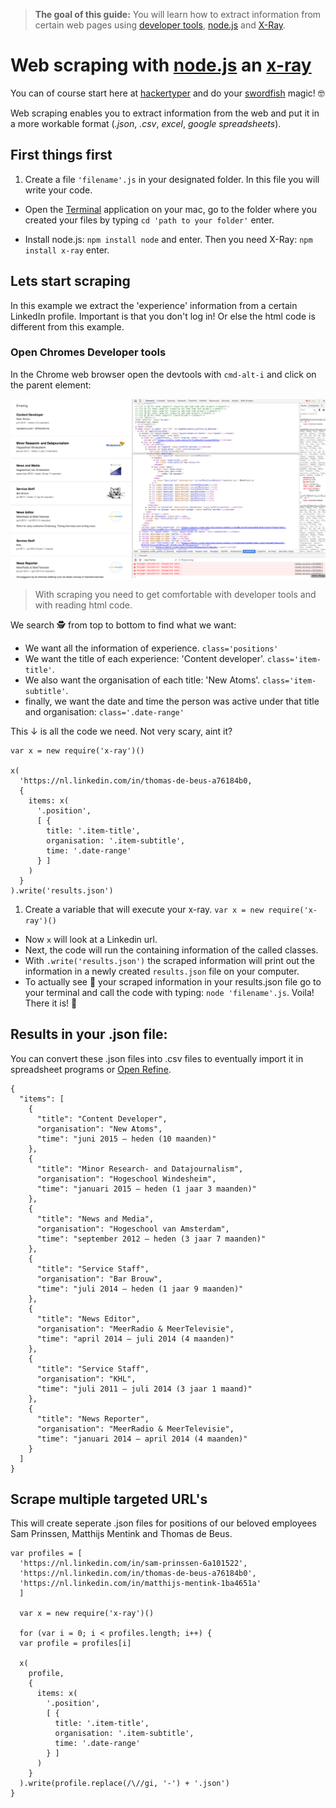 > **The goal of this guide:** You will learn how to extract information from certain web pages using [developer tools](guides/fixing-errors/readme.md), [node.js](http://blog.modulus.io/absolute-beginners-guide-to-nodejs) and [X-Ray](https://www.npmjs.com/package/x-ray).

# Web scraping with [node.js](http://blog.modulus.io/absolute-beginners-guide-to-nodejs) an [x-ray](https://www.npmjs.com/package/x-ray)

You can of course start here at [hackertyper](http://hackertyper.com/) and do your [swordfish](http://www.imdb.com/title/tt0244244/?ref_=nv_sr_1) magic! 🤓

Web scraping enables you to extract information from the web and put it in a more workable format (*.json*, *.csv*, *excel*, *google spreadsheets*).     

## First things first

1. Create a file ```'filename'.js``` in your designated folder. In this file you will write your code.

* Open the [Terminal](http://www.macworld.co.uk/feature/mac-software/get-more-out-of-os-x-terminal-3608274/) application on your mac, go to the folder where you created your files by typing ```cd 'path to your folder'``` enter.

* Install node.js: ```npm install node``` and enter. Then you need X-Ray: ```npm install x-ray``` enter.

## Lets start scraping

In this example we extract the 'experience' information from a certain LinkedIn profile. Important is that you don't log in! Or else the html code is different from this example.

### Open Chromes Developer tools

In the Chrome web browser open the devtools with ```cmd-alt-i``` and click on the parent element:

<img src="../images/devtools-web-scraping.png" width="800">

> With scraping you need to get comfortable with developer tools and with reading html code.

We search 🕵 from top to bottom to find what we want:

* We want all the information of experience. ```class='positions'```
* We want the title of each experience: 'Content developer'. ```class='item-title'```.
* We also want the organisation of each title: 'New Atoms'. ```class='item-subtitle'```.
* finally, we want the date and time the person was active under that title and organisation: ```class='.date-range'```

This ↓ is all the code we need. Not very scary, aint it?

    var x = new require('x-ray')()

    x(
      'https://nl.linkedin.com/in/thomas-de-beus-a76184b0,
      {
        items: x(
          '.position',
          [ {
            title: '.item-title',
            organisation: '.item-subtitle',        
            time: '.date-range'
          } ]
        )
      }
    ).write('results.json')

1. Create a variable that will execute your x-ray. ```var x = new require('x-ray')()```
* Now ```x``` will look at a Linkedin url.
* Next, the code will run the containing information of the called classes.
* With ```.write('results.json')``` the scraped information will print out the information in a newly created ```results.json``` file on your computer.
* To actually see 👀 your scraped information in your results.json file go to your terminal and call the code with typing: ```node 'filename'.js```. Voila! There it is! 🎉      

## Results in your .json file:

You can convert these .json files into .csv files to eventually import it in spreadsheet programs or [Open Refine](http://openrefine.org/).

    {
      "items": [
        {
          "title": "Content Developer",
          "organisation": "New Atoms",
          "time": "juni 2015 – heden (10 maanden)"
        },
        {
          "title": "Minor Research- and Datajournalism",
          "organisation": "Hogeschool Windesheim",
          "time": "januari 2015 – heden (1 jaar 3 maanden)"
        },
        {
          "title": "News and Media",
          "organisation": "Hogeschool van Amsterdam",
          "time": "september 2012 – heden (3 jaar 7 maanden)"
        },
        {
          "title": "Service Staff",
          "organisation": "Bar Brouw",
          "time": "juli 2014 – heden (1 jaar 9 maanden)"
        },
        {
          "title": "News Editor",
          "organisation": "MeerRadio & MeerTelevisie",
          "time": "april 2014 – juli 2014 (4 maanden)"
        },
        {
          "title": "Service Staff",
          "organisation": "KHL",
          "time": "juli 2011 – juli 2014 (3 jaar 1 maand)"
        },
        {
          "title": "News Reporter",
          "organisation": "MeerRadio & MeerTelevisie",
          "time": "januari 2014 – april 2014 (4 maanden)"
        }
      ]
    }

## Scrape multiple targeted URL's

This will create seperate .json files for positions of our beloved employees Sam Prinssen, Matthijs Mentink and Thomas de Beus.

    var profiles = [
      'https://nl.linkedin.com/in/sam-prinssen-6a101522',
      'https://nl.linkedin.com/in/thomas-de-beus-a76184b0',
      'https://nl.linkedin.com/in/matthijs-mentink-1ba4651a'
      ]

      var x = new require('x-ray')()

      for (var i = 0; i < profiles.length; i++) {
      var profile = profiles[i]

      x(
        profile,
        {
          items: x(
            '.position',
            [ {
              title: '.item-title',
              organisation: '.item-subtitle',
              time: '.date-range'
            } ]
          )
        }
      ).write(profile.replace(/\//gi, '-') + '.json')
    }
